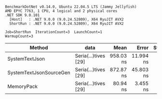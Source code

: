 ```

BenchmarkDotNet v0.14.0, Ubuntu 22.04.5 LTS (Jammy Jellyfish)
AMD EPYC 7763, 1 CPU, 4 logical and 2 physical cores
.NET SDK 9.0.101
  [Host]   : .NET 9.0.0 (9.0.24.52809), X64 RyuJIT AVX2
  ShortRun : .NET 9.0.0 (9.0.24.52809), X64 RyuJIT AVX2

Job=ShortRun  IterationCount=3  LaunchCount=1  
WarmupCount=3  

```
| Method                  | data                 | Mean      | Error     | StdDev   | Min       | Max       | Gen0   | Allocated |
|------------------------ |--------------------- |----------:|----------:|---------:|----------:|----------:|-------:|----------:|
| SystemTextJson          | Seria(...)tives [29] | 958.03 ns | 11.994 ns | 0.657 ns | 957.29 ns | 958.56 ns | 0.0038 |     464 B |
| SystemTextJsonSourceGen | Seria(...)tives [29] | 872.87 ns | 45.803 ns | 2.511 ns | 870.25 ns | 875.25 ns | 0.0067 |     568 B |
| MemoryPack              | Seria(...)tives [29] |  80.94 ns |  3.455 ns | 0.189 ns |  80.73 ns |  81.09 ns | 0.0014 |     120 B |
